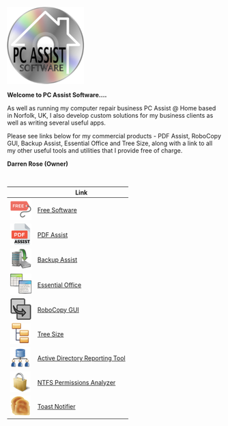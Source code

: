 ![Logo](/Assets/logo.png)

**Welcome to PC Assist Software....**

As well as running my computer repair business PC Assist @ Home based in Norfolk, UK, I also develop custom solutions for my business clients as well as writing several useful apps.

Please see links below for my commercial products - PDF Assist, RoboCopy GUI, Backup Assist, Essential Office and Tree Size, along with a link to all my other useful tools and utilities that I provide free of charge.

**Darren Rose (Owner)**

<br>


|     | Link |
| ------------- | ------------- |
| ![Free Software](/Assets/free.png) | [Free Software](https://www.pcassistsoftware.co.uk/free.html) |
| ![PDF Assist](/Assets/PDF_Assist_Store50x50Logo.png) | [PDF Assist](https://www.pcassistsoftware.co.uk/pdfassist.html) |
| ![Backup Assist](/Assets/Backup_Assist_Store50x50Logo.png) | [Backup Assist](https://www.pcassistsoftware.co.uk/backupassist.html) |
| ![Essential Office](/Assets/EssentialOffice_Store50x50Logo.png) | [Essential Office](https://www.pcassistsoftware.co.uk/essentialoffice.html) |
| ![RoboCopy GUI](/Assets/RoboCopy_GUI_Store50x50Logo.png) | [RoboCopy GUI](https://www.pcassistsoftware.co.uk/robocopygui.html) |
| ![Tree Size](/Assets/TreeSize_Store50x50Logo.png) | [Tree Size](https://apps.microsoft.com/detail/9nkh0klvxsjc?hl=en-gb&gl=GB) |
| ![Active Directory Reporting Tool](/Assets/ActiveDirectoryReportingTool_Store50x50Logo.png) | [Active Directory Reporting Tool](https://apps.microsoft.com/detail/9n45zcrrf901?hl=en-gb&gl=GB) |
| ![NTFS Permissions Analyzer](/Assets/NTFSPermissionsAnalyzer_Store50x50Logo.png) | [NTFS Permissions Analyzer](https://apps.microsoft.com/detail/9nszqlsl1fw8?hl=en-gb&gl=GB) |
| ![Toast Notifier](/Assets/ToastNotifier_Store50x50Logo.png) | [Toast Notifier](https://apps.microsoft.com/detail/9ndnz8qv7pfr?hl=en-gb&gl=GB) |
